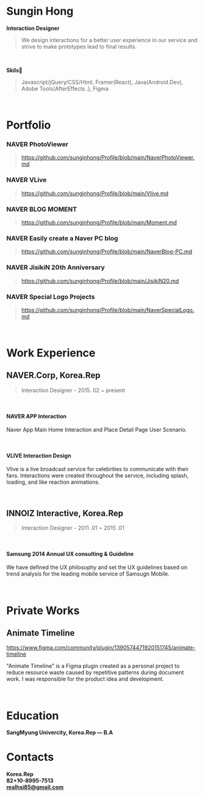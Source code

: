


# Sungin Hong
**Interaction Designer**

> We design interactions for a better user experience in our service and strive to make prototypes lead to final results.

<br>

**Skils🔧**
> Javascript/jQuery/CSS/Html, Framer(React), Java(Android.Dev), Adobe Tools(AfterEffects..), Figma



<br>

# Portfolio #
### NAVER PhotoViewer<br> 
> https://github.com/sunginhong/Profile/blob/main/NaverPhotoViewer.md
### NAVER VLive<br>
> https://github.com/sunginhong/Profile/blob/main/Vlive.md
### NAVER BLOG MOMENT<br>
> https://github.com/sunginhong/Profile/blob/main/Moment.md
### NAVER Easily create a Naver PC blog<br>
> https://github.com/sunginhong/Profile/blob/main/NaverBlog-PC.md
### NAVER JisikiN 20th Anniversary<br>
> https://github.com/sunginhong/Profile/blob/main/JisikiN20.md
### NAVER Special Logo Projects<br>
> https://github.com/sunginhong/Profile/blob/main/NaverSpecialLogo.md
<br>

# Work Experience #
## NAVER.Corp, Korea.Rep
> Interaction Designer - 2015. 02 ~ present
<br>

#### NAVER APP Interaction<br>
Naver App Main Home Interaction and Place Detail Page User Scenario.

<br>

#### VLIVE Interaction Design<br>
Vlive is a live broadcast service for celebrities to communicate with their fans. Interactions were created throughout the service, including splash, loading, and like reaction animations.

<br>
 
## INNOIZ Interactive, Korea.Rep
> Interaction Designer - 2011 .01 ~ 2015 .01
<br>

#### Samsung 2014 Annual UX consulting & Guideline<br>
We have defined the UX philosophy and set the UX guidelines based on trend analysis for the leading mobile service of Samsugn Mobile.

<br>


# Private Works

## Animate Timeline<br>
https://www.figma.com/community/plugin/1390574471920151745/animate-timeline

"Animate Timeline" is a Figma plugin created as a personal project to reduce resource waste caused by repetitive patterns during document work. I was responsible for the product idea and development.

<br>

# Education #
**SangMyung Univercity, Korea.Rep — B.A**
<br>

# Contacts #
**Korea.Rep**<br>
**82+10-8995-7513**<br>
**realhsi85@gmail.com** <br>

<br>


